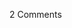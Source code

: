 <span class="commentheader">2 Comments</span>

<!-- <div class="commentdivider">
<span class="commentauthorbox">Posted by <a href="http://www.pascal.com/cgi-bin/mt/mt-comments.cgi?__mode=red&id=611">Raba</a></span>
<span class="commentdatebox">Saturday, March  6, 2004</span>
<span class="commenttimebox"> 9:07 PM</span>
</div>
<div class="commentbody">EW. Really? Nipple bleeds happen with friction? I’ve never heard of that. Sometimes my postman bleeds, when I bite him. Didn’t I give you that shirt?

hahhahah..</div>

<div class="commentdivider">
<span class="commentauthorbox">Posted by Pascal</span>
<span class="commentdatebox">Sunday, March  7, 2004</span>
<span class="commenttimebox"> 3:57 AM</span>
</div>
<div class="commentbody">Yeah you did. AND I BLED ALL OVER IT. I AM THE SERENEST!!!</div> -->
